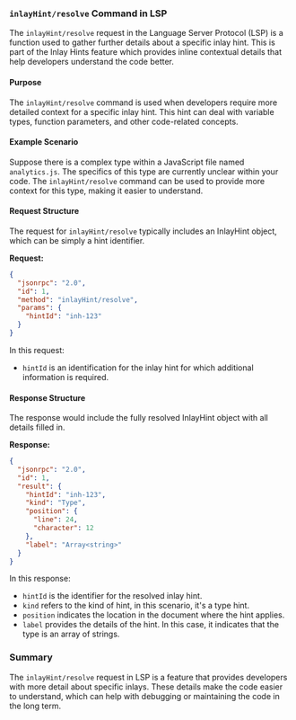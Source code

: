 ### `inlayHint/resolve` Command in LSP

The `inlayHint/resolve` request in the Language Server Protocol (LSP) is a function used to gather further details about a specific inlay hint. This is part of the Inlay Hints feature which provides inline contextual details that help developers understand the code better.

#### Purpose

The `inlayHint/resolve` command is used when developers require more detailed context for a specific inlay hint. This hint can deal with variable types, function parameters, and other code-related concepts.

#### Example Scenario

Suppose there is a complex type within a JavaScript file named `analytics.js`. The specifics of this type are currently unclear within your code. The `inlayHint/resolve` command can be used to provide more context for this type, making it easier to understand.

#### Request Structure

The request for `inlayHint/resolve` typically includes an InlayHint object, which can be simply a hint identifier.

**Request:**

```json
{
  "jsonrpc": "2.0",
  "id": 1,
  "method": "inlayHint/resolve",
  "params": {
    "hintId": "inh-123"
  }
}
```

In this request:
- `hintId` is an identification for the inlay hint for which additional information is required.

#### Response Structure

The response would include the fully resolved InlayHint object with all details filled in.

**Response:**

```json
{
  "jsonrpc": "2.0",
  "id": 1,
  "result": {
    "hintId": "inh-123",
    "kind": "Type",
    "position": {
      "line": 24,
      "character": 12
    },
    "label": "Array<string>"
  }
}
```

In this response:
- `hintId` is the identifier for the resolved inlay hint.
- `kind` refers to the kind of hint, in this scenario, it's a type hint.
- `position` indicates the location in the document where the hint applies.
- `label` provides the details of the hint. In this case, it indicates that the type is an array of strings.

### Summary

The `inlayHint/resolve` request in LSP is a feature that provides developers with more detail about specific inlays. These details make the code easier to understand, which can help with debugging or maintaining the code in the long term.
